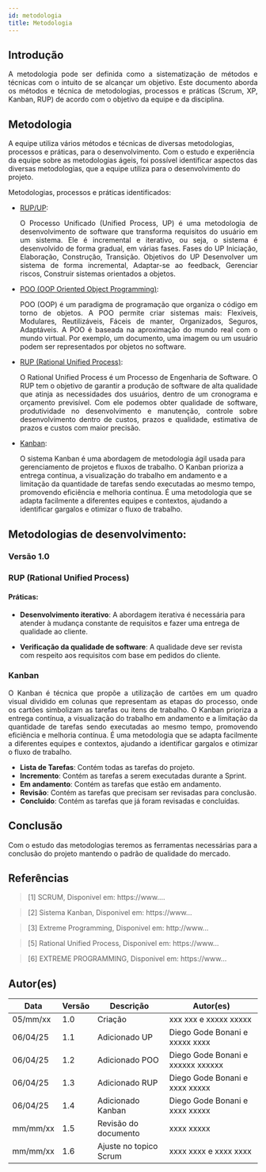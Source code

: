 ```yaml
---
id: metodologia
title: Metodologia
---
```


## Introdução
<p align = "justify">
A metodologia pode ser definida como a sistematização de métodos e técnicas com o intuito de se alcançar um objetivo. Este documento aborda os métodos e técnica de metodologias, processos e práticas (Scrum, XP, Kanban, RUP) de acordo com o objetivo da equipe e da disciplina.
</p>
 
## Metodologia
A equipe utiliza vários métodos e técnicas de diversas metodologias, processos e práticas, para o desenvolvimento. Com o estudo e  experiência da equipe sobre as metodologias ágeis, foi possível identificar aspectos das diversas metodologias, que a equipe utiliza para o desenvolvimento do projeto.
 
Metodologias, processos e práticas identificados:
 
 
- [RUP/UP](https://www.../):<p align = "justify">
O Processo Unificado (Unified Process, UP) é uma metodologia de desenvolvimento de software que transforma requisitos do usuário em um sistema. Ele é incremental e iterativo, ou seja, o sistema é desenvolvido de forma gradual, em várias fases. Fases do UP Iniciação, Elaboração, Construção, Transição. Objetivos do UP Desenvolver um sistema de forma incremental, Adaptar-se ao feedback, Gerenciar riscos, Construir sistemas orientados a objetos. 
</p>
 
- [POO (OOP Oriented Object Programming)](https://www....):<p align = "justify">
POO (OOP) é um paradigma de programação que organiza o código em torno de objetos. A POO permite criar sistemas mais: Flexíveis, Modulares, Reutilizáveis, Fáceis de manter, Organizados, Seguros, Adaptáveis. A POO é baseada na aproximação do mundo real com o mundo virtual. Por exemplo, um documento, uma imagem ou um usuário podem ser representados por objetos no software. 
</p>
 
- [RUP (Rational Unified Process)](https://www....):<p align = "justify">
O Rational Unified Process é um Processo de Engenharia de Software. O RUP tem o objetivo de garantir a produção de software de alta qualidade que atinja as necessidades dos usuários, dentro de um cronograma e orçamento previsível. Com ele podemos obter qualidade de software, produtividade no desenvolvimento e manutenção, controle sobre desenvolvimento dentro de custos, prazos e qualidade, estimativa de prazos e custos com maior precisão.
<p>
 
- [Kanban](https://www...):</p>
   O sistema Kanban é uma abordagem de metodologia ágil usada para gerenciamento de projetos e fluxos de trabalho. O Kanban prioriza a entrega contínua, a visualização do trabalho em andamento e a limitação da quantidade de tarefas sendo executadas ao mesmo tempo, promovendo eficiência e melhoria contínua. É uma metodologia que se adapta facilmente a diferentes equipes e contextos, ajudando a identificar gargalos e otimizar o fluxo de trabalho.
<p align = "justify">
 
 
## Metodologias de desenvolvimento:
 
### Versão 1.0
 
### RUP (Rational Unified Process)
 
#### Práticas:
 
- **Desenvolvimento iterativo**: A
abordagem iterativa é necessária para atender à mudança constante de requisitos e fazer uma entrega de qualidade ao cliente.
 
- **Verificação da qualidade de software**: A qualidade deve ser revista com
respeito aos requisitos com base em pedidos do cliente.
 
 
### Kanban
 
<p align = "justify">
O Kanban é técnica que propõe a utilização de cartões em um quadro visual dividido em colunas que representam as etapas do processo, onde os cartões simbolizam as tarefas ou itens de trabalho. O Kanban prioriza a entrega contínua, a visualização do trabalho em andamento e a limitação da quantidade de tarefas sendo executadas ao mesmo tempo, promovendo eficiência e melhoria contínua. É uma metodologia que se adapta facilmente a diferentes equipes e contextos, ajudando a identificar gargalos e otimizar o fluxo de trabalho.
</p>
 
- **Lista de Tarefas**: Contém todas as tarefas do projeto.
- **Incremento**: Contém as tarefas a serem executadas durante a Sprint.
- **Em andamento**: Contém as tarefas que estão em andamento.
- **Revisão**: Contém as tarefas que precisam ser revisadas para conclusão.
- **Concluido**: Contém as tarefas que já foram revisadas e concluídas.
 
 
## Conclusão
 
<p align = "justify">
 
Com o estudo das metodologias teremos as ferramentas necessárias para a conclusão do projeto mantendo o padrão de qualidade do mercado.
 
</p>
 
## Referências
 
> [1] SCRUM, Disponivel em: https://www....
 
> [2] Sistema Kanban, Disponivel em: https://www...
 
> [3] Extreme Programming, Disponivel em: http://www...

> [5] Rational Unified Process, Disponivel em: https://www...
 
> [6] EXTREME PROGRAMMING, Disponivel em: https://www...
 
 
## Autor(es)
 
| Data | Versão | Descrição | Autor(es) |
| -- | -- | -- | -- |
| 05/mm/xx | 1.0 | Criação  | xxx xxx e xxxxx xxxxx |
| 06/04/25 | 1.1 | Adicionado UP | Diego Gode Bonani e xxxxx xxxx |
| 06/04/25 | 1.2 | Adicionado POO | Diego Gode Bonani e xxxxxx xxxxxx |
| 06/04/25 | 1.3 | Adicionado RUP | Diego Gode Bonani e xxxx xxxxx |
| 06/04/25 | 1.4 | Adicionado Kanban | Diego Gode Bonani e xxxx xxxxx |
| mm/mm/xx | 1.5 | Revisão do documento | xxxx xxxxx |
| mm/mm/xx | 1.6 | Ajuste no topico Scrum | xxxx xxxx e xxxx xxxx |
